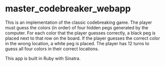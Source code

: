 # master_codebreaker_webapp

This is an implementation of the classic codebreaking game. The player must guess the colors (in order) of four hidden pegs generated by the computer. For each color that the player guesses correctly, a black peg is placed next to that row on the board. If the player guesses the correct color in the wrong location, a white peg is placed. The player has 12 turns to guess all four colors in their correct locations.

This app is built in Ruby with Sinatra.